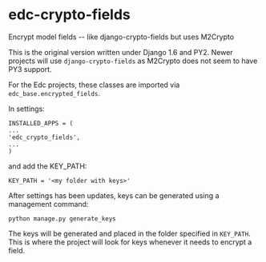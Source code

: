 # edc-crypto-fields
Encrypt model fields -- like django-crypto-fields but uses M2Crypto

This is the original version written under Django 1.6 and PY2. Newer projects will use `django-crypto-fields` as M2Crypto does not seem to have PY3 support.

For the Edc projects, these classes are imported via `edc_base.encrypted_fields`.

In settings:

    INSTALLED_APPS = (
    ...
    'edc_crypto_fields',
    ...
    )
    
and add the KEY_PATH:

    KEY_PATH = '<my folder with keys>'
    
After settings has been updates, keys can be generated using a management command:

    python manage.py generate_keys
    
The keys will be generated and placed in the folder specified in `KEY_PATH`. This is where the project will look for keys whenever it needs to encrypt a field.
    